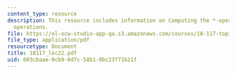 ```yaml
---
content_type: resource
description: This resource includes information on Computing the *-operator, and other
  operations.
file: https://ol-ocw-studio-app-qa.s3.amazonaws.com/courses/18-117-topics-in-several-complex-variables-spring-2005/003cbaae0cb90d7c58b10bc23f71b21f_18117_lec22.pdf
file_type: application/pdf
resourcetype: Document
title: 18117_lec22.pdf
uid: 003cbaae-0cb9-0d7c-58b1-0bc23f71b21f
---
```

